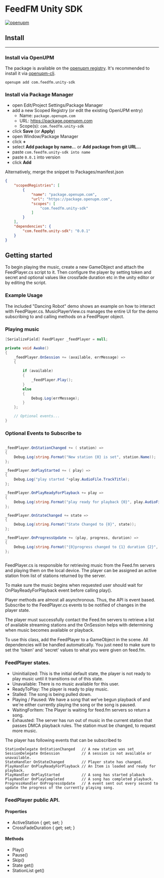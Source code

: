 
# FeedFM Unity SDK #

[![openupm](https://img.shields.io/npm/v/com.feedfm.unity-sdk?label=openupm&registry_uri=https://package.openupm.com)](https://openupm.com/packages/com.feedfm.unity-sdk/)

## Install ##

---

### Install via OpenUPM ###

The package is available on the [openupm registry](https://openupm.com/packages/com.feedfm.unity-sdk/). It's recommended to install it via [openupm-cli](https://github.com/openupm/openupm-cli).

```
openupm add com.feedfm.unity-sdk
```

### Install via Package Manager ###

- open Edit/Project Settings/Package Manager
- add a new Scoped Registry (or edit the existing OpenUPM entry)
  - Name: `package.openupm.com`
  - URL: <https://package.openupm.com>
  - Scope(s): `com.feedfm.unity-sdk`
- click **Save** (or **Apply**)
- open Window/Package Manager
- click **+**
- select **Add package by name..**. or **Add package from git URL...**
- paste `com.feedfm.unity-sdk into name`
- paste `0.0.1` into version
- click **Add**

Alternatively, merge the snippet to Packages/manifest.json

```json
{
    "scopedRegistries": [
        {
            "name": "package.openupm.com",
            "url": "https://package.openupm.com",
            "scopes": [
                "com.feedfm.unity-sdk"
            ]
        }
    ],
    "dependencies": {
        "com.feedfm.unity-sdk": "0.0.1"
    }
}
```

## Getting started ##

To begin playing the music, create a new GameObject and attach the FeedPlayer.cs script to it. Then configure the player by setting token and secret and optional values like crossfade duration etc in the unity editor or by editing the script.

### Example Usage
The included "Dancing Robot" demo shows an example on how to interact with FeedPlayer.cs. MusicPlayerView.cs manages the entire UI for the demo subscribing to and calling methods on a FeedPlayer object.


### Playing music ###

```C#
[SerializeField] FeedPlayer _feedPlayer = null;

private void Awake()
{
    _feedPlayer.OnSession += (available, errMessage) =>
    {
   
        if (available)
        {
            _feedPlayer.Play();
        }
        else
        {
            Debug.Log(errMessage);
        }
    };

    // Optional events...
}

```

### Optional Events to Subscribe to

```C#
    
_feedPlayer.OnStationChanged += ( station) =>
{
    Debug.Log(string.Format("New station {0} is set", station.Name));
};

_feedPlayer.OnPlayStarted += ( play) =>
{
    Debug.Log("play started "+play.AudioFile.TrackTitle);
};

_feedPlayer.OnPlayReadyForPlayback += play =>
{
    Debug.Log(string.Format("play ready for playback {0}", play.AudioFile.TrackTitle));
};

_feedPlayer.OnStateChanged += state =>
{
    Debug.Log(string.Format("State Changed to {0}", state));
};

_feedPlayer.OnProgressUpdate += (play, progress, duration) =>
{
    Debug.Log(string.Format("{0}progress changed to {1} duration {2}", play.AudioFile.TrackTitle, progress, duration));
};
  
```

FeedPlayer.cs is responsible for retrieving music from the Feed.fm servers and playing them on the local device. The player can be assigned an active station from list of stations returned by the server.

To make sure the music begins when requested user should wait for OnPlayReadyForPlayback event before calling play().

Player methods are almost all asynchronous. Thus, the API is event based. Subscribe to the FeedPlayer.cs events to be notified of changes in the player state.

The player must successfully contact the Feed.fm
servers to retrieve a list of available streaming stations and the OnSession
helps with determining when music becomes available or playback.

To use this class, add the FeedPlayer to a GameObject in the scene. All dependencies will be handled automatically. You just need to make sure to set the 'token' and 'secret' values
to what you were given on feed.fm.

### FeedPlayer states.

- Uninitialized: This is the initial default state, the player is not ready to play music until it transitions out of this state.
- Unavailable: There is no music available for this user.
- ReadyToPlay: The player is ready to play music.
- Stalled: The song is being pulled down.
- Playing / Paused: We have a song that we've begun playback of and we're either currently playing the song or the song is paused.
- WaitingForItem:  The Player is waiting for feed.fm servers so return a song.
- Exhausted: The server has run out of music in the current station that passes DMCA playback rules. The station must be changed, to request more music.

The player has following events that can be subscribed to

    StationDelegate OnStationChanged   // A new station was set
    SessionDelegate OnSession          // A session is not available or unavailable. 
    StateHandler OnStateChanged        // Player state has changed. 
    PlayHandler OnPlayReadyForPlayback // An Item is loaded and ready for playback. 
    PlayHandler OnPlayStarted          // A song has started plaback
    PlayHandler OnPlayCompleted        // A song has completed playback. 
    ProgressHandler OnProgressUpdate   // A event sent out every second to update the progress of the currently playing song. 

### FeedPlayer public API.

#### Properties
- ActiveStation { get; set; }
- CrossFadeDuration { get; set; }
#### Methods
- Play()
- Pause()
- Skip()
- State get()
- StationList get()
